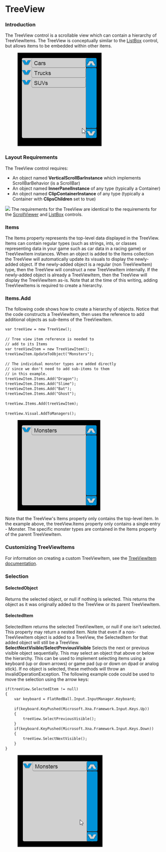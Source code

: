 # TreeView

### Introduction

The TreeView control is a scrollable view which can contain a hierarchy of TreeViewItems. The TreeView is conceptually similar to the [ListBox](listbox.md) control, but allows items to be embedded within other items.

<figure><img src="../../../.gitbook/assets/2018-07-2018-07-21_22-18-06.gif" alt=""><figcaption></figcaption></figure>

### Layout Requirements

The TreeView control requires:

* An object named **VerticalScrollBarInstance** which implements ScrollBarBehavior (is a ScrollBar)
* An object named **InnerPanelInstance** of any type (typically a Container)
* An object named **ClipContainerInstance** of any type (typically a Container with **ClipsChildren** set to true)

[![](../../../.gitbook/assets/2017-12-img\_5a465ac0d252b.png)](../../../media/2017-12-img\_5a465ac0d252b.png) The requirements for the TreeView are identical to the requirements for the [ScrollViewer](scrollviewer.md) and [ListBox](listbox.md) controls.

### Items

The Items property represents the top-level data displayed in the TreeView. Items can contain regular types (such as strings, ints, or classes representing data in your game such as car data in a racing game) or TreeViewItem instances. When an object is added to the Items collection the TreeView will automatically update its visuals to display the newly-added object. If the newly-added object is a regular (non TreeViewItem) type, then the TreeView will construct a new TreeViewItem internally. If the newly-added object is already a TreeViewItem, then the TreeView will display the TreeViewItem as-is. Note that at the time of this writing, adding TreeViewItems is required to create a hierarchy.

### Items.Add

The following code shows how to create a hierarchy of objects. Notice that the code constructs a TreeViewItem, then uses the reference to add additional objects as sub-items of the TreeViewItem.

```lang:c#
var treeView = new TreeView();

// Tree view item reference is needed to 
// add to its Items
var treeViewItem = new TreeViewItem();
treeViewItem.UpdateToObject("Monsters");

// The individual monster types are added directly
// since we don't need to add sub-items to them
// in this example.
treeViewItem.Items.Add("Dragon");
treeViewItem.Items.Add("Slime");
treeViewItem.Items.Add("Bat");
treeViewItem.Items.Add("Ghost");

treeView.Items.Add(treeViewItem);

treeView.Visual.AddToManagers();
```

<figure><img src="../../../.gitbook/assets/2018-07-2018-07-22_11-08-33.gif" alt=""><figcaption></figcaption></figure>

Note that the TreeView's Items property only contains the top-level item. In the example above, the treeView.Items property only contains a single entry - Monster. The specific monster types are contained in the Items property of the parent TreeViewItem.

### Customizing TreeViewItems

For information on creating a custom TreeViewItem, see the [TreeViewItem documentation](treeviewitem.md).

### Selection

#### SelectedObject

Returns the selected object, or null if nothing is selected. This returns the object as it was originally added to the TreeView or its parent TreeViewItem.

#### SelectedItem

SelectedItem returns the selected TreeViewItem, or null if one isn't selected. This property may return a nested item. Note that even if a non-TreeViewItem object is added to a TreeView, the SelectedItem for that added object will still be a TreeView. **SelectNextVisible/SelectPreviousVisible** Selects the next or previous visible object sequentially. This may select an object that above or below the hierarchy. This can be used to implement selecting items using a keyboard (up or down arrows) or game pad (up or down on dpad or analog stick). If no object is selected, these methods will throw an InvalidOperationException. The following example code could be used to move the selection using the arrow keys:

```lang:c#
if(treeView.SelectedItem != null)
{
    var keyboard = FlatRedBall.Input.InputManager.Keyboard;

    if(keyboard.KeyPushed(Microsoft.Xna.Framework.Input.Keys.Up))
    {
        treeView.SelectPreviousVisible();
    }
    if(keyboard.KeyPushed(Microsoft.Xna.Framework.Input.Keys.Down))
    {
        treeView.SelectNextVisible();
    }
}
```

<figure><img src="../../../.gitbook/assets/2018-07-2018-07-22_11-35-01.gif" alt=""><figcaption></figcaption></figure>
